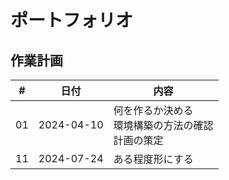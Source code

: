 # ポートフォリオ

## 作業計画

| # | 日付 | 内容 |
| ---- | ---- | ---- |
| 01 | 2024-04-10 | 何を作るか決める<br>環境構築の方法の確認<br>計画の策定 |
| 11 | 2024-07-24 | ある程度形にする |
